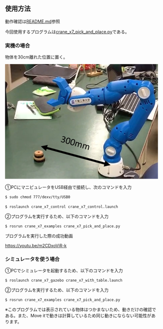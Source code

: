 ## 使用方法

動作確認は[README.md](../crane_x7_examples/README.md)参照

今回使用するプログラムは[crane_x7_pick_and_place.py](../crane_x7_examples/scripts/crane_x7_pick_and_place.py)である。
	
### 実機の場合

物体を30cm離れた位置に置く。

![bringup](https://github.com/piropann/crane_x7_ros/blob/master/robot_design3/gazou.png "bringup")

①PCにマニピュレータをUSB経由で接続し、次のコマンドを入力

	$ sudo chmod 777/dexv/tty/USB0

	$ roslaunch crane_x7_control crane_x7_control.launch

②プログラムを実行するため、以下のコマンドを入力

	$ rosrun crane_x7_examples crane_x7_pick_and_place.py

プログラムを実行した際の成功動画

https://youtu.be/m2CDxoViR-k


### シミュレータを使う場合

①PCでシミュレータを起動するため、以下のコマンドを入力

	$ roslaunch crane_x7_gazebo crane_x7_with_table.launch

②プログラムを実行するため、以下のコマンドを入力

	$ rosrun crane_x7_examples crane_x7_pick_and_place.py


※このプログラムでは表示されている物体はつかまないため、動きだけの確認である。また、Move itで動きは計算しているため同じ動きにならない可能性があります。



